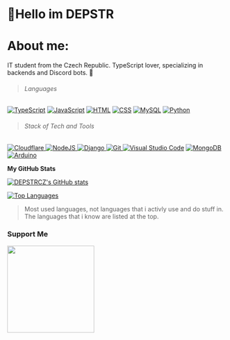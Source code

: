 
👋Hello im DEPSTR
=========================================
# About me:
IT student from the Czech Republic. TypeScript lover, specializing in backends and Discord bots. 🚀


> ###### Languages
<p align="left">
<a href="https://developer.mozilla.org/en-US/docs/Web/JavaScript" target="_blank" rel="noreferrer"><img src="https://img.shields.io/badge/JavaScript-F7DF1E?style=for-the-badge&logo=javascript&logoColor=black" alt="TypeScript"/></a>
<a href="https://www.typescriptlang.org/" target="_blank" rel="noreferrer"><img src="https://img.shields.io/badge/TypeScript-007ACC?style=for-the-badge&logo=typescript&logoColor=white" alt="JavaScript"/></a>
<a href="https://developer.mozilla.org/en-US/docs/Glossary/HTML5" target="_blank" rel="noreferrer"><img src="https://img.shields.io/badge/HTML-239120?style=for-the-badge&logo=html5&logoColor=white" alt="HTML"/></a>
<a href="https://www.w3.org/TR/CSS/#css" target="_blank" rel="noreferrer"><img src="https://img.shields.io/badge/CSS-239120?&style=for-the-badge&logo=css3&logoColor=white" alt="CSS" /></a>
<a href="https://www.mysql.com/" target="_blank" rel="noreferrer"><img src="https://img.shields.io/badge/MySQL-005C84?style=for-the-badge&logo=mysql&logoColor=white" alt="MySQL" /></a>
<a href="https://www.python.org/" target="_blank" rel="noreferrer"><img src="https://img.shields.io/badge/Python-3776AB?style=for-the-badge&logo=python&logoColor=white" alt="Python"/></a>
</p>

> ###### Stack of Tech and Tools 
<p align="left">
<a href="https://cloudflare.com" target="_blank" rel="noreferrer"><img src="https://img.shields.io/badge/Cloudflare-F38020?style=for-the-badge&logo=Cloudflare&logoColor=white" alt="Cloudflare"/>
<a href="https://nodejs.org/en/" target="_blank" rel="noreferrer"><img src="https://img.shields.io/badge/Node.js-43853D?style=for-the-badge&logo=node.js&logoColor=white" alt="NodeJS"/>
<a href="https://www.djangoproject.com/" target="_blank" rel="noreferrer"><img src="https://img.shields.io/badge/Django-092E20?style=for-the-badge&logo=django&logoColor=white" alt="Django"/>
<a href="https://git.com" target="_blank" rel="noreferrer"><img src="https://img.shields.io/badge/GIT-E44C30?style=for-the-badge&logo=git&logoColor=white" alt="Git"/>
<a href="https://ubuntu.com/" target="_blank" rel="noreferrer"><img src="https://img.shields.io/badge/Visual_Studio_Code-0078D4?style=for-the-badge&logo=visual%20studio%20code&logoColor=white" alt="Visual Studio Code"></a>
<a href="https://www.mongodb.com/" target="_blank" rel="noreferrer"><img src="https://img.shields.io/badge/MongoDB-4EA94B?style=for-the-badge&logo=mongodb&logoColor=whit" alt="MongoDB"></a>
<a href="https://arduino.cc" target="_blank" rel="noreferrer"><img src="https://img.shields.io/badge/Arduino-00979D?style=for-the-badge&logo=Arduino&logoColor=white" alt="Arduino"></a>

</p>

  <b>My GitHub Stats</b>

<a href="http://www.github.com/DEPSTRCZ"><img src="https://github-readme-stats-rouge-xi-22.vercel.app/api?username=DEPSTRCZ&show_icons=true&hide=&count_private=true&title_color=10b981&text_color=ffffff&icon_color=10b981&bg_color=1c1917&hide_border=true&show_icons=true" alt="DEPSTRCZ's GitHub stats" /></a>



<a href="https://github.com/DEPSTRCZ" align="left"><img src="https://github-readme-stats-rouge-xi-22.vercel.app/api/top-langs/?username=DEPSTRCZ&theme=blue-green&langs_count=10&title_color=10b981&text_color=ffffff&bg_color=1c1917&hide_border=true&locale=en&layout=donut" alt="Top Languages" /></a>
> Most used languages, not languages that i activly use and do stuff in. The languages that i know are listed at the top.
</p>

### Support Me

<a href="https://www.buymeacoffee.com/DEPSTR"><img src="https://cdn.buymeacoffee.com/buttons/v2/default-yellow.png" width="200" /></a>







